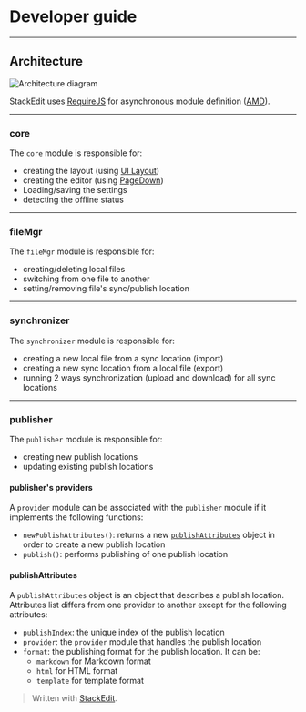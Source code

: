 Developer guide
===============


----------


Architecture
------------

![Architecture diagram][1]


StackEdit uses [RequireJS][2] for asynchronous module definition ([AMD][3]). 


----------


### core

The `core` module is responsible for:

- creating the layout (using [UI Layout][4])
- creating the editor (using [PageDown][5])
- Loading/saving the settings
- detecting the offline status


----------


### fileMgr

The `fileMgr` module is responsible for:

- creating/deleting local files
- switching from one file to another
- setting/removing file's sync/publish location


----------


### synchronizer

The `synchronizer` module is responsible for:

- creating a new local file from a sync location (import)
- creating a new sync location from a local file (export)
- running 2 ways synchronization (upload and download) for all sync locations


----------


### publisher

The `publisher` module is responsible for:

- creating new publish locations
- updating existing publish locations

#### publisher's providers

A `provider` module can be associated with the `publisher` module if it implements the following functions:

- `newPublishAttributes()`: returns a new [`publishAttributes`][6] object in order to create a new publish location
- `publish()`: performs publishing of one publish location

#### publishAttributes

A `publishAttributes` object is an object that describes a publish location. Attributes list differs from one provider to another except for the following attributes:

- `publishIndex`: the unique index of the publish location
- `provider`: the `provider` module that handles the publish location
- `format`: the publishing format for the publish location. It can be:
	- `markdown` for Markdown format
	- `html` for HTML format
	- `template` for template format



















> Written with [StackEdit](http://benweet.github.io/stackedit/).


  [1]: http://benweet.github.io/stackedit/doc/img/architecture.png "Architecture diagram"
  [2]: http://requirejs.org/ "RequireJS"
  [3]: http://en.wikipedia.org/wiki/Asynchronous_module_definition "Asynchronous module definition"
  [4]: http://layout.jquery-dev.net/ "UI Layout"
  [5]: https://code.google.com/p/pagedown/ "PageDown"
  [6]: #publishattributes
